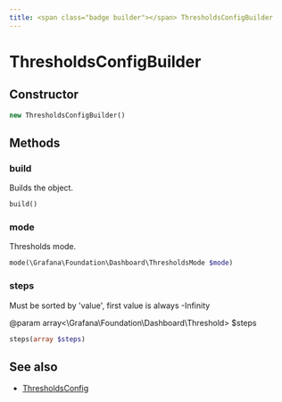 ```yaml
---
title: <span class="badge builder"></span> ThresholdsConfigBuilder
---
```

# <span class="badge builder"></span> ThresholdsConfigBuilder

## Constructor

```php
new ThresholdsConfigBuilder()
```
## Methods

### <span class="badge object-method"></span> build

Builds the object.

```php
build()
```

### <span class="badge object-method"></span> mode

Thresholds mode.

```php
mode(\Grafana\Foundation\Dashboard\ThresholdsMode $mode)
```

### <span class="badge object-method"></span> steps

Must be sorted by 'value', first value is always -Infinity

@param array<\Grafana\Foundation\Dashboard\Threshold> $steps

```php
steps(array $steps)
```

## See also

 * <span class="badge object-type-class"></span> [ThresholdsConfig](./object-ThresholdsConfig.md)
